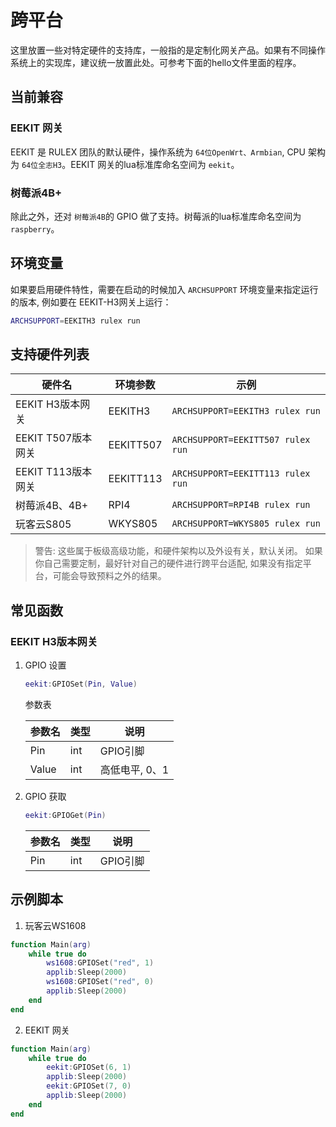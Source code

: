 # 跨平台

这里放置一些对特定硬件的支持库，一般指的是定制化网关产品。如果有不同操作系统上的实现库，建议统一放置此处。可参考下面的hello文件里面的程序。

## 当前兼容

### EEKIT 网关

EEKIT 是 RULEX 团队的默认硬件，操作系统为 `64位OpenWrt、Armbian`, CPU 架构为 `64位全志H3`。EEKIT 网关的lua标准库命名空间为 `eekit`。

### 树莓派4B+

除此之外，还对 `树莓派4B`的 GPIO 做了支持。树莓派的lua标准库命名空间为 `raspberry`。

## 环境变量

如果要启用硬件特性，需要在启动的时候加入 `ARCHSUPPORT` 环境变量来指定运行的版本, 例如要在 EEKIT-H3网关上运行：

```sh
ARCHSUPPORT=EEKITH3 rulex run
```

## 支持硬件列表

| 硬件名             | 环境参数  | 示例                              |
| ------------------ | --------- | --------------------------------- |
| EEKIT H3版本网关   | EEKITH3   | `ARCHSUPPORT=EEKITH3 rulex run`   |
| EEKIT T507版本网关 | EEKITT507 | `ARCHSUPPORT=EEKITT507 rulex run` |
| EEKIT T113版本网关 | EEKITT113 | `ARCHSUPPORT=EEKITT113 rulex run` |
| 树莓派4B、4B+      | RPI4      | `ARCHSUPPORT=RPI4B rulex run`     |
| 玩客云S805         | WKYS805   | `ARCHSUPPORT=WKYS805 rulex run`   |

> 警告: 这些属于板级高级功能，和硬件架构以及外设有关，默认关闭。 如果你自己需要定制，最好针对自己的硬件进行跨平台适配, 如果没有指定平台，可能会导致预料之外的结果。

## 常见函数

### EEKIT H3版本网关

1. GPIO 设置

   ```lua
   eekit:GPIOSet(Pin, Value)
   ```
   参数表

   | 参数名 | 类型 | 说明           |
   | ------ | ---- | -------------- |
   | Pin    | int  | GPIO引脚       |
   | Value  | int  | 高低电平, 0、1 |
2. GPIO 获取

   ```lua
   eekit:GPIOGet(Pin)
   ```
   | 参数名 | 类型 | 说明     |
   | ------ | ---- | -------- |
   | Pin    | int  | GPIO引脚 |

## 示例脚本
1. 玩客云WS1608
```lua
function Main(arg)
    while true do
        ws1608:GPIOSet("red", 1)
        applib:Sleep(2000)
        ws1608:GPIOSet("red", 0)
        applib:Sleep(2000)
    end
end

```
2. EEKIT 网关
```lua
function Main(arg)
    while true do
        eekit:GPIOSet(6, 1)
        applib:Sleep(2000)
        eekit:GPIOSet(7, 0)
        applib:Sleep(2000)
    end
end

```